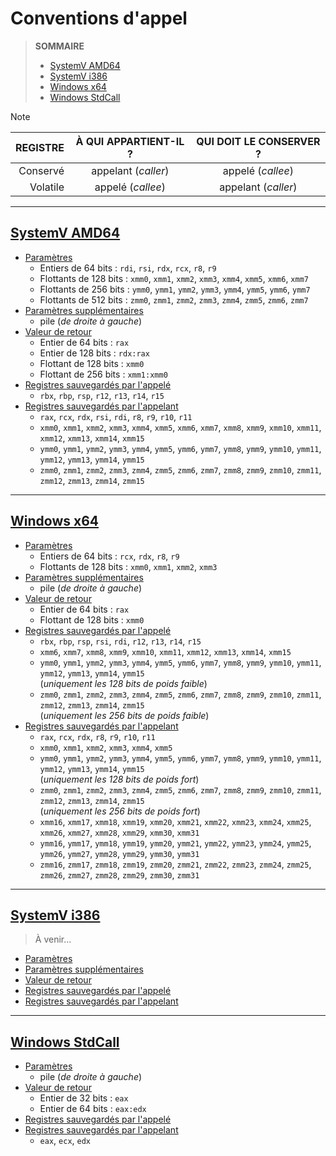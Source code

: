 # Conventions d'appel

> **SOMMAIRE**
> + [SystemV AMD64](#systemv-amd64)
> + [SystemV i386](#systemv-i386)
> + [Windows x64](#windows-x64)
> + [Windows StdCall](#windows-stdcall)

> [!NOTE]
> |REGISTRE|À QUI APPARTIENT-IL ?|QUI DOIT LE CONSERVER ?|
> |--:|:--:|:--:|
> |Conservé|appelant (_caller_)|appelé (_callee_)|
> |Volatile|appelé (_callee_)|appelant (_caller_)|

---

## [SystemV AMD64](https://cs61.seas.harvard.edu/site/pdf/x86-64-abi-20210928.pdf)

+ <ins>Paramètres</ins>
    + Entiers de 64 bits : `rdi`, `rsi`, `rdx`, `rcx`, `r8`, `r9`
    + Flottants de 128 bits : `xmm0`, `xmm1`, `xmm2`, `xmm3`, `xmm4`, `xmm5`, `xmm6`, `xmm7`
    + Flottants de 256 bits : `ymm0`, `ymm1`, `ymm2`, `ymm3`, `ymm4`, `ymm5`, `ymm6`, `ymm7`
    + Flottants de 512 bits : `zmm0`, `zmm1`, `zmm2`, `zmm3`, `zmm4`, `zmm5`, `zmm6`, `zmm7`
+ <ins>Paramètres supplémentaires</ins>
    + pile (_de droite à gauche_)
+ <ins>Valeur de retour</ins>
    + Entier de 64 bits : `rax`
    + Entier de 128 bits : `rdx:rax`
    + Flottant de 128 bits : `xmm0`
    + Flottant de 256 bits : `xmm1:xmm0`
+ <ins>Registres sauvegardés par l'appelé</ins>
    + `rbx`, `rbp`, `rsp`, `r12`, `r13`, `r14`, `r15`
+ <ins>Registres sauvegardés par l'appelant</ins>
    + `rax`, `rcx`, `rdx`, `rsi`, `rdi`, `r8`, `r9`, `r10`, `r11`
    + `xmm0`, `xmm1`, `xmm2`, `xmm3`, `xmm4`, `xmm5`, `xmm6`, `xmm7`, `xmm8`, `xmm9`, `xmm10`, `xmm11`, `xmm12`, `xmm13`, `xmm14`, `xmm15`
    + `ymm0`, `ymm1`, `ymm2`, `ymm3`, `ymm4`, `ymm5`, `ymm6`, `ymm7`, `ymm8`, `ymm9`, `ymm10`, `ymm11`, `ymm12`, `ymm13`, `ymm14`, `ymm15`
    + `zmm0`, `zmm1`, `zmm2`, `zmm3`, `zmm4`, `zmm5`, `zmm6`, `zmm7`, `zmm8`, `zmm9`, `zmm10`, `zmm11`, `zmm12`, `zmm13`, `zmm14`, `zmm15`

---

## [Windows x64](https://learn.microsoft.com/en-us/cpp/build/x64-software-conventions)

+ <ins>Paramètres</ins>
    + Entiers de 64 bits : `rcx`, `rdx`, `r8`, `r9`
    + Flottants de 128 bits : `xmm0`, `xmm1`, `xmm2`, `xmm3`
+ <ins>Paramètres supplémentaires</ins>
    + pile (_de droite à gauche_)
+ <ins>Valeur de retour</ins>
    + Entier de 64 bits : `rax`
    + Flottant de 128 bits : `xmm0`
+ <ins>Registres sauvegardés par l'appelé</ins>
    + `rbx`, `rbp`, `rsp`, `rsi`, `rdi`, `r12`, `r13`, `r14`, `r15`
    + `xmm6`, `xmm7`, `xmm8`, `xmm9`, `xmm10`, `xmm11`, `xmm12`, `xmm13`, `xmm14`, `xmm15`
    + `ymm0`, `ymm1`, `ymm2`, `ymm3`, `ymm4`, `ymm5`, `ymm6`, `ymm7`, `ymm8`, `ymm9`, `ymm10`, `ymm11`, `ymm12`, `ymm13`, `ymm14`, `ymm15`<br>(_uniquement les 128 bits de poids faible_)
    + `zmm0`, `zmm1`, `zmm2`, `zmm3`, `zmm4`, `zmm5`, `zmm6`, `zmm7`, `zmm8`, `zmm9`, `zmm10`, `zmm11`, `zmm12`, `zmm13`, `zmm14`, `zmm15`<br>(_uniquement les 256 bits de poids faible_)
+ <ins>Registres sauvegardés par l'appelant</ins>
    + `rax`, `rcx`, `rdx`, `r8`, `r9`, `r10`, `r11`
    + `xmm0`, `xmm1`, `xmm2`, `xmm3`, `xmm4`, `xmm5`
    + `ymm0`, `ymm1`, `ymm2`, `ymm3`, `ymm4`, `ymm5`, `ymm6`, `ymm7`, `ymm8`, `ymm9`, `ymm10`, `ymm11`, `ymm12`, `ymm13`, `ymm14`, `ymm15`<br>(_uniquement les 128 bits de poids fort_)
    + `zmm0`, `zmm1`, `zmm2`, `zmm3`, `zmm4`, `zmm5`, `zmm6`, `zmm7`, `zmm8`, `zmm9`, `zmm10`, `zmm11`, `zmm12`, `zmm13`, `zmm14`, `zmm15`<br>(_uniquement les 256 bits de poids fort_)
    + `xmm16`, `xmm17`, `xmm18`, `xmm19`, `xmm20`, `xmm21`, `xmm22`, `xmm23`, `xmm24`, `xmm25`, `xmm26`, `xmm27`, `xmm28`, `xmm29`, `xmm30`, `xmm31`
    + `ymm16`, `ymm17`, `ymm18`, `ymm19`, `ymm20`, `ymm21`, `ymm22`, `ymm23`, `ymm24`, `ymm25`, `ymm26`, `ymm27`, `ymm28`, `ymm29`, `ymm30`, `ymm31`
    + `zmm16`, `zmm17`, `zmm18`, `zmm19`, `zmm20`, `zmm21`, `zmm22`, `zmm23`, `zmm24`, `zmm25`, `zmm26`, `zmm27`, `zmm28`, `zmm29`, `zmm30`, `zmm31`

---

## [SystemV i386](https://uclibc.org/docs/psABI-i386.pdf)

> À venir...

+ <ins>Paramètres</ins>
+ <ins>Paramètres supplémentaires</ins>
+ <ins>Valeur de retour</ins>
+ <ins>Registres sauvegardés par l'appelé</ins>
+ <ins>Registres sauvegardés par l'appelant</ins>

---

## [Windows StdCall](https://learn.microsoft.com/en-us/cpp/cpp/stdcall)

+ <ins>Paramètres</ins>
    + pile (_de droite à gauche_)
+ <ins>Valeur de retour</ins>
    + Entier de 32 bits : `eax`
    + Entier de 64 bits : `eax:edx`
+ <ins>Registres sauvegardés par l'appelé</ins>
+ <ins>Registres sauvegardés par l'appelant</ins>
    + `eax`, `ecx`, `edx`
